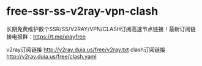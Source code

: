 # free-ssr-ss-v2ray-vpn-clash
长期免费维护数个SSR/SS/V2RAY/VPN/CLASH订阅高速节点链接！最新订阅链接电报群：https://t.me/xrayfree

v2ray订阅链接
http://v2ray.duia.us/free/v2ray.txt
clash订阅链接
http://v2ray.duia.us/free/clash.yaml  
